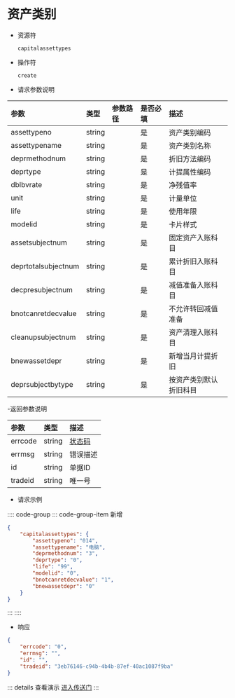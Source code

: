 # 资产类别

- 资源符

  `capitalassettypes`
  
- 操作符

  `create`

- 请求参数说明

|参数|类型|参数路径|是否必填|描述|
|:-|:-|:-|:-|:-|
|assettypeno|string||是|资产类别编码|
|assettypename|string||是|资产类别名称|
|deprmethodnum|string||是|折旧方法编码|
|deprtype|string||是|计提属性编码|
|dblbvrate|string||是|净残值率|
|unit|string||是|计量单位|
|life|string||是|使用年限|
|modelid|string||是|卡片样式|
|assetsubjectnum|string||是|固定资产入账科目|
|deprtotalsubjectnum|string||是|累计折旧入账科目|
|decpresubjectnum|string||是|减值准备入账科目|
|bnotcanretdecvalue|string||是|不允许转回减值准备|
|cleanupsubjectnum|string||是|资产清理入账科目|
|bnewassetdepr|string||是|新增当月计提折旧|
|deprsubjectbytype|string||是|按资产类别默认折旧科目|

-返回参数说明

|参数|类型|描述|
|:-|:-|:-|
|errcode|string|[状态码](./../error.md)|
|errmsg|string|错误描述|
|id|string|单据ID|
|tradeid|string|唯一号|

- 请求示例

:::: code-group
::: code-group-item 新增

```json
{
    "capitalassettypes": {
        "assettypeno": "014",
        "assettypename": "电脑",
        "deprmethodnum": "3",
        "deprtype": "0",
        "life": "99",
        "modelid": "0",
        "bnotcanretdecvalue": "1",
        "bnewassetdepr": "0"
    }
}
```

:::
::::

- 响应

```json
{
    "errcode": "0",
    "errmsg": "",
    "id": "",
    "tradeid": "3eb76146-c94b-4b4b-87ef-40ac1087f9ba"
}
```

::: details 查看演示
[进入传送门](/images/yonyou/gif/assets/capitalassettypes.gif)
:::
